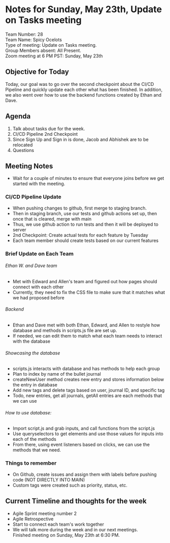 # Notes for Sunday, May 23th, Update on Tasks meeting
Team Number: 28  
Team Name: Spicy Ocelots   
Type of meeting: Update on Tasks meeting.   
Group Members absent: All Present.    
Zoom meeting at 6 PM PST: Sunday, May 23th   

## Objective for Today
Today, our goal was to go over the second checkpoint about the CI/CD Pipeline and quickly update each other what has been finished. In addition, we also went over how to use the backend functions created by Ethan and Dave.


## Agenda
1. Talk about tasks due for the week.
2. CI/CD Pipeline 2nd Checkpoint
3. Since Sign Up and Sign in is done, Jacob and Abhishek are to be relocated
4. Questions

## Meeting Notes
- Wait for a couple of minutes to ensure that everyone joins before we get started with the meeting.

### CI/CD Pipeline Update
- When pushing changes to github, first merge to staging branch. 
- Then in staging branch, use our tests and github actions set up, then once that is cleared, merge with main
- Thus, we use github action to run tests and then it will be deployed to server
- 2nd Checkpoint: Create actual tests for each feature by Tuesday
- Each team member should create tests based on our current features

### Brief Update on Each Team
###### Ethan W. and Dave team
- Met with Edward and Allen's team and figured out how pages should connect with each other
- Currently, they need to fix the CSS file to make sure that it matches what we had proposed before

###### Backend
- Ethan and Dave met with both Ethan, Edward, and Allen to restyle how database and methods in scripts.js file are set up.
- If needed, we can edit them to match what each team needs to interact with the database

###### Showcasing the database
- scripts.js interacts with database and has methods to help each group
- Plan to index by name of the bullet journal
- createNewUser method creates new entry and stores information below the entry in database
- Add new tags and delete tags based on user, journal ID, and specific tag
- Todo, new entries, get all journals, getAll entries are each methods that we can use

###### How to use database:
- Import script.js and grab inputs, and call functions from the script.js
- Use queryselectors to get elements and use those values for inputs into each of the methods
- From there, using event listeners based on clicks, we can use the methods that we need.

### Things to remember
- On Github, create issues and assign them with labels before pushing code (NOT DIRECTLY INTO MAIN)
- Custom tags were created such as priority, status, etc.

## Current Timeline and thoughts for the week
- Agile Sprint meeting number 2
- Agile Retrospective
- Start to connect each team's work together
- We will talk more during the week and in our next meetings.   
Finished meeting on Sunday, May 23th at 6:30 PM.  
